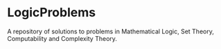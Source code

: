 # LogicProblems
A repository of solutions to problems in Mathematical Logic, Set Theory, Computability and Complexity Theory. 
